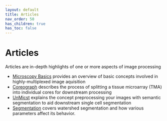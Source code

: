 ```yaml
---
layout: default
title: Articles
nav_order: 50
has_children: true
has_toc: false
---
```


# Articles

Articles are in-depth highlights of one or more aspects of image processing

* [Microscopy Basics](art-basics.html) provides an overview of basic concepts involved in highly-multiplexed image aquisition
* [Coreograph](art-coreograph.html) describes the process of splitting a tissue microarray (TMA) into individual cores for downstream processing
* [UnMicst](art-unmicst.html) explains the concept preprocessing your images with semantic segmentation to aid downstream single cell segmentation
* [Segmentation](art-segmentation.html) covers watershed segmentation and how various parameters affect its behavior.

